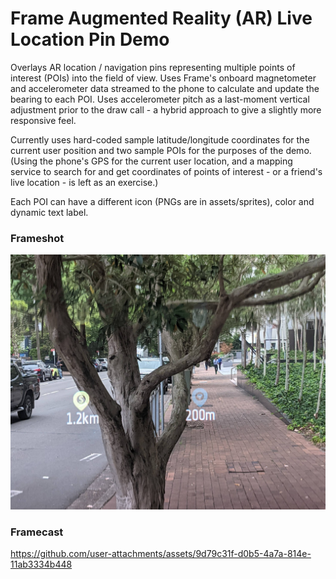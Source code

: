 # Frame Augmented Reality (AR) Live Location Pin Demo

Overlays AR location / navigation pins representing multiple points of interest (POIs) into the field of view. Uses Frame's onboard magnetometer and accelerometer data streamed to the phone to calculate and update the bearing to each POI. Uses accelerometer pitch as a last-moment vertical adjustment prior to the draw call - a hybrid approach to give a slightly more responsive feel.

Currently uses hard-coded sample latitude/longitude coordinates for the current user position and two sample POIs for the purposes of the demo. (Using the phone's GPS for the current user location, and a mapping service to search for and get coordinates of points of interest - or a friend's live location - is left as an exercise.)

Each POI can have a different icon (PNGs are in assets/sprites), color and dynamic text label.

### Frameshot

![Frameshot1](docs/frameshot1.png)

### Framecast

https://github.com/user-attachments/assets/9d79c31f-d0b5-4a7a-814e-11ab3334b448

